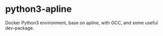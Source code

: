 # python3-apline
Docker Python3 environment, base on apline, with GCC, and some useful dev-package.
